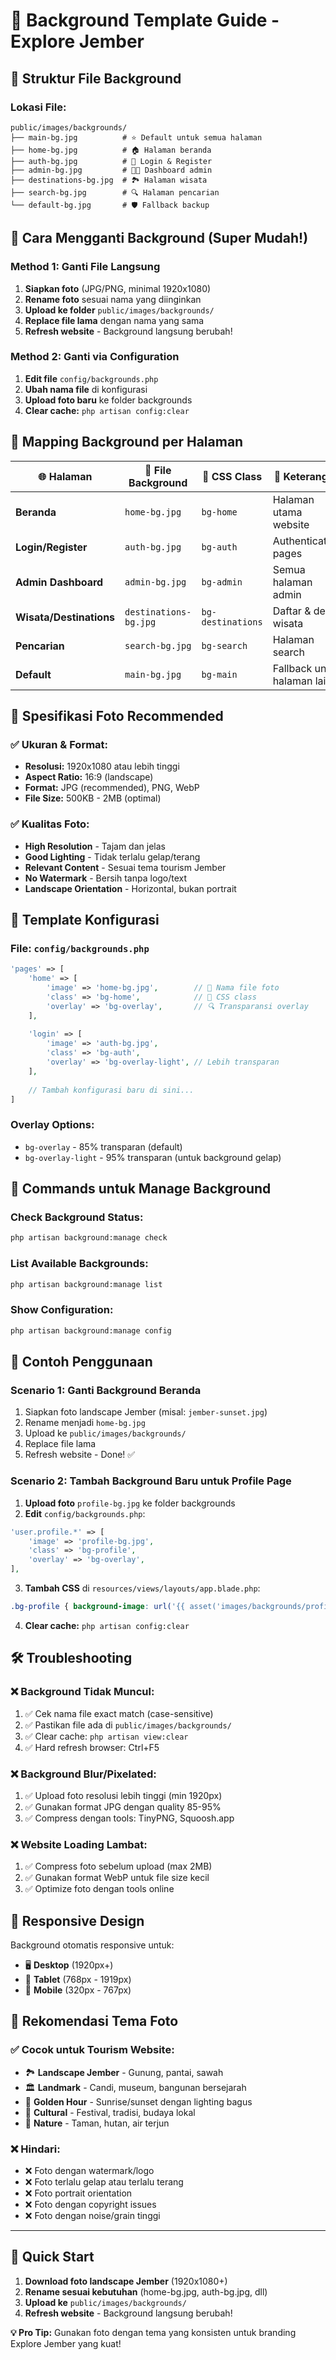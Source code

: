 # 🎨 Background Template Guide - Explore Jember

## 📁 Struktur File Background

### **Lokasi File:**
```
public/images/backgrounds/
├── main-bg.jpg          # ⭐ Default untuk semua halaman
├── home-bg.jpg          # 🏠 Halaman beranda
├── auth-bg.jpg          # 🔐 Login & Register
├── admin-bg.jpg         # 👨‍💼 Dashboard admin
├── destinations-bg.jpg  # 🏞️ Halaman wisata
├── search-bg.jpg        # 🔍 Halaman pencarian
└── default-bg.jpg       # 🛡️ Fallback backup
```

## 🚀 Cara Mengganti Background (Super Mudah!)

### **Method 1: Ganti File Langsung**
1. **Siapkan foto** (JPG/PNG, minimal 1920x1080)
2. **Rename foto** sesuai nama yang diinginkan
3. **Upload ke folder** `public/images/backgrounds/`
4. **Replace file lama** dengan nama yang sama
5. **Refresh website** - Background langsung berubah!

### **Method 2: Ganti via Configuration**
1. **Edit file** `config/backgrounds.php`
2. **Ubah nama file** di konfigurasi
3. **Upload foto baru** ke folder backgrounds
4. **Clear cache:** `php artisan config:clear`

## 🎯 Mapping Background per Halaman

| 🌐 Halaman | 📁 File Background | 🎨 CSS Class | 📝 Keterangan |
|------------|-------------------|--------------|---------------|
| **Beranda** | `home-bg.jpg` | `bg-home` | Halaman utama website |
| **Login/Register** | `auth-bg.jpg` | `bg-auth` | Authentication pages |
| **Admin Dashboard** | `admin-bg.jpg` | `bg-admin` | Semua halaman admin |
| **Wisata/Destinations** | `destinations-bg.jpg` | `bg-destinations` | Daftar & detail wisata |
| **Pencarian** | `search-bg.jpg` | `bg-search` | Halaman search |
| **Default** | `main-bg.jpg` | `bg-main` | Fallback untuk halaman lain |

## 📐 Spesifikasi Foto Recommended

### **✅ Ukuran & Format:**
- **Resolusi:** 1920x1080 atau lebih tinggi
- **Aspect Ratio:** 16:9 (landscape)
- **Format:** JPG (recommended), PNG, WebP
- **File Size:** 500KB - 2MB (optimal)

### **✅ Kualitas Foto:**
- **High Resolution** - Tajam dan jelas
- **Good Lighting** - Tidak terlalu gelap/terang
- **Relevant Content** - Sesuai tema tourism Jember
- **No Watermark** - Bersih tanpa logo/text
- **Landscape Orientation** - Horizontal, bukan portrait

## 🎨 Template Konfigurasi

### **File: `config/backgrounds.php`**
```php
'pages' => [
    'home' => [
        'image' => 'home-bg.jpg',        // 📁 Nama file foto
        'class' => 'bg-home',            // 🎨 CSS class
        'overlay' => 'bg-overlay',       // 🔍 Transparansi overlay
    ],
    
    'login' => [
        'image' => 'auth-bg.jpg',
        'class' => 'bg-auth', 
        'overlay' => 'bg-overlay-light', // Lebih transparan
    ],
    
    // Tambah konfigurasi baru di sini...
]
```

### **Overlay Options:**
- `bg-overlay` - 85% transparan (default)
- `bg-overlay-light` - 95% transparan (untuk background gelap)

## 🔧 Commands untuk Manage Background

### **Check Background Status:**
```bash
php artisan background:manage check
```

### **List Available Backgrounds:**
```bash
php artisan background:manage list
```

### **Show Configuration:**
```bash
php artisan background:manage config
```

## 🎯 Contoh Penggunaan

### **Scenario 1: Ganti Background Beranda**
1. Siapkan foto landscape Jember (misal: `jember-sunset.jpg`)
2. Rename menjadi `home-bg.jpg`
3. Upload ke `public/images/backgrounds/`
4. Replace file lama
5. Refresh website - Done! ✅

### **Scenario 2: Tambah Background Baru untuk Profile Page**
1. **Upload foto** `profile-bg.jpg` ke folder backgrounds
2. **Edit** `config/backgrounds.php`:
```php
'user.profile.*' => [
    'image' => 'profile-bg.jpg',
    'class' => 'bg-profile',
    'overlay' => 'bg-overlay',
],
```
3. **Tambah CSS** di `resources/views/layouts/app.blade.php`:
```css
.bg-profile { background-image: url('{{ asset('images/backgrounds/profile-bg.jpg') }}'); }
```
4. **Clear cache:** `php artisan config:clear`

## 🛠️ Troubleshooting

### **❌ Background Tidak Muncul:**
1. ✅ Cek nama file exact match (case-sensitive)
2. ✅ Pastikan file ada di `public/images/backgrounds/`
3. ✅ Clear cache: `php artisan view:clear`
4. ✅ Hard refresh browser: Ctrl+F5

### **❌ Background Blur/Pixelated:**
1. ✅ Upload foto resolusi lebih tinggi (min 1920px)
2. ✅ Gunakan format JPG dengan quality 85-95%
3. ✅ Compress dengan tools: TinyPNG, Squoosh.app

### **❌ Website Loading Lambat:**
1. ✅ Compress foto sebelum upload (max 2MB)
2. ✅ Gunakan format WebP untuk file size kecil
3. ✅ Optimize foto dengan tools online

## 📱 Responsive Design

Background otomatis responsive untuk:
- 🖥️ **Desktop** (1920px+)
- 📱 **Tablet** (768px - 1919px)
- 📱 **Mobile** (320px - 767px)

## 🎨 Rekomendasi Tema Foto

### **✅ Cocok untuk Tourism Website:**
- 🏞️ **Landscape Jember** - Gunung, pantai, sawah
- 🏛️ **Landmark** - Candi, museum, bangunan bersejarah
- 🌅 **Golden Hour** - Sunrise/sunset dengan lighting bagus
- 🎨 **Cultural** - Festival, tradisi, budaya lokal
- 🌿 **Nature** - Taman, hutan, air terjun

### **❌ Hindari:**
- ❌ Foto dengan watermark/logo
- ❌ Foto terlalu gelap atau terlalu terang
- ❌ Foto portrait orientation
- ❌ Foto dengan copyright issues
- ❌ Foto dengan noise/grain tinggi

---

## 🚀 Quick Start

1. **Download foto landscape Jember** (1920x1080+)
2. **Rename sesuai kebutuhan** (home-bg.jpg, auth-bg.jpg, dll)
3. **Upload ke** `public/images/backgrounds/`
4. **Refresh website** - Background langsung berubah!

**💡 Pro Tip:** Gunakan foto dengan tema yang konsisten untuk branding Explore Jember yang kuat!
